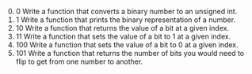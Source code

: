 0. 0
Write a function that converts a binary number to an unsigned int.
1. 1
Write a function that prints the binary representation of a number.
2. 10
Write a function that returns the value of a bit at a given index.
3. 11
Write a function that sets the value of a bit to 1 at a given index.
4. 100
Write a function that sets the value of a bit to 0 at a given index.
5. 101
Write a function that returns the number of bits you would need to flip to get from one number to another.